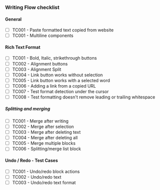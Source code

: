 ### Writing Flow checklist

#### General
- [ ] TC001 - Paste formatted text copied from website
- [ ] TC001 - Multiline components
#### Rich Text Format
- [ ] TC001 - Bold, Italic, strikethrough buttons
- [ ] TC002 - Alignment buttons
- [ ] TC003 - Alignment Split
- [ ] TC004 - Link button works without selection
- [ ] TC005 - Link button works with a selected word
- [ ] TC006 - Adding a link from a copied URL
- [ ] TC007 - Test format detection under the cursor
- [ ] TC008 - Test formatting doesn't remove leading or trailing whitespace
##### Splitting and merging
- [ ] TC001 - Merge after writing
- [ ] TC002 - Merge after selection
- [ ] TC003 - Merge after deleting text
- [ ] TC004 - Merge after deleting all
- [ ] TC005 - Merge multiple blocks
- [ ] TC006 - Splitting/merge list block
#### Undo / Redo - Test Cases
- [ ] TC001 - Undo/redo block actions
- [ ] TC002 - Undo/redo text
- [ ] TC003 - Undo/redo text format
